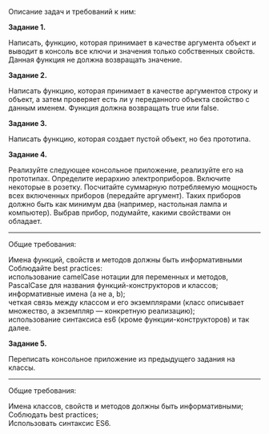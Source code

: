 Описание задач и требований к ним:

<b>Задание 1.</b>

Написать, функцию, которая принимает в качестве аргумента объект и выводит в консоль все ключи и значения только собственных свойств. Данная функция не должна возвращать значение.

<b>Задание 2.</b>

Написать функцию, которая принимает в качестве аргументов строку и объект, а затем проверяет есть ли у переданного объекта свойство с данным именем. Функция должна возвращать true или false.

<b>Задание 3.</b>

Написать функцию, которая создает пустой объект, но без прототипа.

<b>Задание 4.</b>

Реализуйте следующее консольное приложение, реализуйте его на прототипах.
Определите иерархию электроприборов. Включите некоторые в розетку. Посчитайте суммарную потребляемую мощность всех включенных приборов (передайте аргумент). 
Таких приборов должно быть как минимум два (например, настольная лампа и компьютер). Выбрав прибор, подумайте, какими свойствами он обладает.

<hr>Общие требования:</hr>

Имена функций, свойств и методов должны быть информативными<br>
Соблюдайте best practices:<br>
использование camelCase нотации для переменных и методов, PascalCase для названия функций-конструкторов и классов;<br>
информативные имена (а не a, b);<br>
четкая связь между классом и его экземплярами (класс описывает множество, а экземпляр — конкретную реализацию);<br>
использование синтаксиса es6 (кроме функции-конструкторов) и так далее.<br>

<b>Задание 5.</b>

Переписать консольное приложение из предыдущего задания на классы.

<hr>Общие требования:</hr>

Имена классов, свойств и методов должны быть информативными;<br>
Соблюдать best practices;<br>
Использовать синтаксис ES6.<br>
